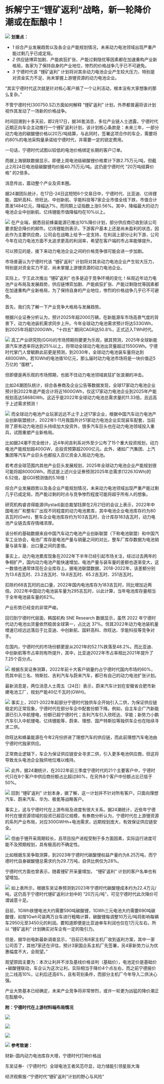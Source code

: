 # 拆解宁王“锂矿返利”战略，新一轮降价潮或在酝酿中！

![](https://inews.gtimg.com/newsapp_bt/0/15696136720/1000)
**划重点：**

  * _1_ 综合产业发展趋势以及各企业产能规划情况，未来动力电池领域出现严重产能过剩几乎已成定局。
  * _2_ 供应链博弈加剧、产能疯狂扩张、产能过剩隐忧等因素都在加速重构产业新格局，各家为了保持自身的产业地位，惨烈的价格战争几乎已不可避免。
  * _3_ 宁德时代该 “锂矿返利” 计划将对其余动力电池企业产生较大压力，特别是对资金实力不足、尚未掌握上游锂资源的动力电池企业。

“其实宁德时代这次就是针对核心客户搞了一个让利活动，根本没有大家想象的那么复杂。”

不管宁德时代(300750.SZ)方面如何解释 “锂矿返利” 计划，外界都普遍将该计划视作其发动了一场新的价格战争。

时间回溯到十多天前，即2月17日，据36氪消息，多位产业链人士透露，宁德时代近期正向车企主动推行一个锂矿返利计划，该计划核心条款是：未来三年，一部分动力电池的碳酸锂价格以20万/吨结算，与此同时，签署这项合作的车企，需要将约80%的电池采购量承诺给宁德时代，并需要一定的锁定费用。

一句话，宁德时代试图以较低的电池价格绑定长期的客户订单。

而据上海钢联数据显示，即便上周电池级碳酸锂价格累计下跌2.75万元/吨，但截止2月24日电池级碳酸锂均价报40.75万元/吨。这仍是宁德时代
“20万吨结算价格” 的2倍多。

消息传出，震动整个产业及资本圈。

据24潮团队统计，在17日-24日这短短6个交易日中，宁德时代、比亚迪、亿纬锂能、国轩高科、欣旺达、中创新航、孚能科技等7家企业市值全线下跌，市值合计蒸发1484亿元，降幅达7%，而同期上证指数上涨0.56%。其中，降幅最大的动力电池企业中创新航、亿纬锂能市值降幅均在10%以上。

![](https://inews.gtimg.com/newsapp_bt/0/15696136742/1000)
在产业端，据悉目前蜂巢能源已推出10%降价计划，部分供应商已收到该公司要求配合降价的邮件。亿纬锂能则表示，下游客户基本上还是尚未盈利的状态，因此作为主要供应商，公司会在战略上给予一定支持，在利润上部分让利下游，公司今年在动力电池方面不太追求更高的利润率，希望在客户端的市占率能够提升。

可以预见的是，接下来动力电池企业之间的价格竞争很可能会进一步加剧。

市场普遍认为宁德时代该 “锂矿返利” 计划将对其余动力电池企业产生较大压力，特别是对资金实力不足、尚未掌握上游锂资源的动力电池企业。

实际上，宁王此次推出 “锂矿返利”
也多是迫于竞争环境的变化！纵观近年动力电池产业布局及发展趋势，供应链博弈加剧、产能疯狂扩张、产能过剩隐忧等因素都在加速重构产业新格局，为了保持自身的产业地位，惨烈的价格战争几乎已不可避免。

首先，我们先了解一下产业竞争大格局与发展趋势。

根据兴业证券分析认为，预计2025年超2000万辆，在新能源车市场高景气度的背景下，动力电池装机需求同步上升。今年全球动力电池需求预计将达533GWh，到2025年将超1200GWh，“十四五”
期间CAGR达50.8%，正式迈入TWh时代。

![](https://inews.gtimg.com/newsapp_bt/0/15661608838/1000)
高工产业研究院(GGII)的市场预期则要更为乐观，据其预测，2025年全球新能源汽车渗透率将达到25%以上，将带动全球动力电池出货量超过1550GWh。宁德时代掌门人曾毓群此前更是预测，到2030年，全球动力电池装车量将达到4800GWh，若1GWh的电池值10亿元，那么届时动力电池市场将是一块价值近5万亿的
“蛋糕”。

但即便是再乐观的市场预期，也抵不住动力电池领域疯狂扩张浪潮的冲击。

比如24潮团队统计，综合各券商及企业公告等数据发现，全球17家动力电池企业预计到2022年底产能合计将近1600GWh，仅这17家动力电池企业到2025年产能规划高达5868GWh。这近乎是2022年全球动力电池总需求量的11.33倍，且远高于上述需求预测！

![](https://inews.gtimg.com/newsapp_bt/0/15696135768/1000)
而全球动力电池产业玩家远远不止于上述17家企业，根据中国汽车动力电池产业创新联盟统计，2022年1-11月我国共计51家动力电池企业实现装车配套，当前除了原有动力电池巨头持续加大投资外，很多汽车巨头也在动力电池领域投入重兵，试图重塑产业新格局。

比如据24潮不完全统计，近4年间吉利系对外至少公布了15个重大投资规划，动力电池产能规划超400GW，总投资预算超2000亿元。此外，诸如广汽集团、上汽集团等汽车产业巨头也都投入百亿资金入局动力电池。

若考虑全球范围内其他产业巨头发展规划，2025年全球动力电池企业产能规划很可能将超8000GWh，而这是上述兴业证券预测2025年总需求(1226.1GWh)的6.52倍，是GGII预测值的5.16倍！

综合产业发展趋势以及各企业产能规划情况，未来动力电池领域出现严重产能过剩几乎已成定局，而产能过剩的时点与竞争惨烈程度可能将超乎所有人的想象。

研究机构睿咨得能源(Rystad)副总裁邹钰屏在2月21日的会议上表示，2022年中国电池厂和整车厂出现不同程度的动力电池累库，其中电池企业电池库存约为80吉瓦时(Gwh)，整车企业电池库存约为103吉瓦时，合计库存183吉瓦时，动力电池产业链去库存情绪浓厚。

该分析的基础数据来自中国汽车动力电池产业创新联盟（下称电池联盟）和中国汽车工业协会，电池厂库存是电池产量与销量之间的对比，整车厂库存数据为电池销量与装车量、出口量之间的差值。

事实上，动力电池累库现象在2022年下半年已经引起市场关注，经过过去两年的争相扩产，国内动力电池产能快速增加，电池产量与装车量的差额也逐渐变大，这一数值也通常体现在企业库存上。据电池联盟数据，2018-2022年，该差额分别为13.6吉瓦时、23.2吉瓦时、19.8吉瓦时、65.2吉瓦时、251吉瓦时。

扣除约68吉瓦时的出口量，2022年国内电池库存为183吉瓦时，同比增加近两倍。2022年中国动力电池装车量为295吉瓦时，以此计算，当年电池库存量相当于全年电池装车量的62%。

产业形势已经变的非常严峻。

回归到宁德时代层面，韩国机构 SNE Research 数据显示，虽然 2022 年宁德时代动力电池出货量依然稳居全球第一，占比达
37%。但其2022年动力电池装机量增速已经远远落后于比亚迪、中创新航、国轩高科、欣旺达、孚能科技等竞争对手。

在国内，宁德时代的市场份额更是从2021年的52.1%跌落至48.2%。而比亚迪、中创新航等市占率则有所提升，其中，比亚迪2022年市占率相比2021年提升了7.25个百分点。

![](https://inews.gtimg.com/newsapp_bt/0/15696135772/1000)
根据东吴证券测算，2022年前十大客户销量约占宁德时代国内市场的60%，而其中前三名、特斯拉、吉利汽车与蔚来汽车，都已有自己的动力电池扩张计划。

最新消息是，两位消息人士周五（24日）表示，蔚来汽车计划在安徽省合肥市新建电池工厂，规划产能40亿千瓦时(GWH)。

![](https://inews.gtimg.com/newsapp_bt/0/15696135775/1000)
事实上，2021-2022年起部分宁德时代独供车企开始引入二供，为保证供应链稳定的正常现象，宁德时代在部分车企中配套份额下降。例如，自主车企广汽新能源已引入中航锂电，份额已超宁德时代；吉利汽车引入欣旺达、孚能；新势力小鹏汽车引入中航锂电、亿纬锂能等，蔚来、理想、国产特斯拉等独供车企也在陆续寻求二供。

欣旺达和蜂巢能源在今年2月份挤进了理想汽车的供应链，而此前理想汽车电池由宁德时代独家供应。

正常商业逻辑下，车企为保证供应链安全寻求二供，引入更多电池供应商，但这将导致龙头电池企业独供地位难以维持。

![](https://inews.gtimg.com/newsapp_bt/0/15696135938/1000)
此外，据24潮统计，在2022年前三季度宁德时代的21个主要客户中，宁德时代只在8个客户中供应商份额占比超过80%，在另外8个客户中份额占比已低于50%。

![](https://inews.gtimg.com/newsapp_bt/0/15696135941/1000)
回到 “锂矿返利” 计划本身，据了解，这一计划并不针对所有客户，只面向理想汽车、蔚来汽车、华为、极氪等战略客户。

事实上，这与宁德时代在上游布局及进度有很大关系。据24潮统计，近些年宁德时代在锂资源领域的投资已超百亿规模，有券商分析认为，宁德时代在上游锂资源的系列产业布局，对应300GWHh+电池需求，远期规划庞大，有效保证供应链安全。

![](https://inews.gtimg.com/newsapp_bt/0/15696135947/1000)
但由于锂开采周期较长，且项目投产进程受制于多方面因素，实际运行进度可能不及预期规划，具有极高的不确定性。

比如根据东吴争取测算，到2023年宁德时代碳酸锂权益产量约为8.25万吨，而宁德时代自身碳酸锂总需求约为29.7万吨，自供比例仅为28%。

宁德时代方面也曾表示，随着锂矿开采量增加， “锂矿返利” 计划的客户名单也有望增加。

![](https://inews.gtimg.com/newsapp_bt/0/15696136159/1000)
如上表所示，根据东吴证券预测到2023年宁德时代碳酸锂成本约为22.4万元/吨，这仍高于宁德时代锂矿返利计划中的
“20万元/吨”，可见宁德时代此次降价可谓诚意十足。

目前，1GWh铁锂电池大约需要590吨碳酸锂，1GWh三元电池大约需要690吨碳酸锂，如按1Gwh可装两万台车进行粗略计算，碳酸锂每调整10万元/吨将影响每辆车2950元至3450元的利润。要知道即便是比亚迪单车利润也仅在1万元左右，所以
“锂矿返利” 计划确实对车企有一定的吸引力。

但是，据华创电新最新调查显示，“目前已有8家主机厂收到返利方案，其中一家公司否了，其他7家还在评估，预计3家国企系主机厂先签署，另4家新势力认为优惠幅度不大，会观望。”

观望原因主要为：本次让利并不涉及基线价格谈判（基础价），电池定价是基础价+碳酸锂联动，车企认为这次让利，实际相当于降价4个点左右，而之前宁德报价比二线高10%，让利后还高6%，且有苛刻条件，而部分主机厂今年导入二供决心强。

产业大势基本已经确定，未来产业竞争将非常惨烈，或许一轮更为凶猛的降价潮正在酝酿中。

**附：宁德时代在上游材料端布局情况**

![](https://inews.gtimg.com/newsapp_bt/0/15696136167/1000)

![](https://inews.gtimg.com/newsapp_bt/0/15696136174/1000)

![](https://inews.gtimg.com/newsapp_bt/0/15696136328/1000)

![](https://inews.gtimg.com/newsapp_bt/0/15696136331/1000)
**参考致谢：**

财新-国内动力电池库存大增，宁德时代打响价格战

东吴证券-（宁德时代）全球电池王者风范尽显，动力储能引领星辰大海

经济观察报-“宁德时代“锂矿返利”计划的野心与风险”

